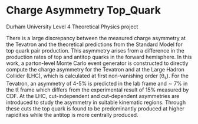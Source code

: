 # Charge Asymmetry Top_Quark

Durham University Level 4 Theoretical Physics project 

There is a large discrepancy between the measured charge asymmetry at the
Tevatron and the theoretical predictions from the Standard Model for top quark pair
production. This asymmetry arises from a difference in the production rates of top
and antitop quarks in the forward hemisphere. In this work, a parton-level Monte
Carlo event generator is constructed to directly compute the charge asymmetry for
the Tevatron and at the Large Hadron Collider (LHC), which is calculated at first
non-vanishing order (&theta;<sub>s</sub>). For the Tevatron, an asymmetry of 4-5% is predicted
in the lab frame and ∼ 7% in the tt̄ frame which differs from the experimental
result of 15% measured by CDF. At the LHC, cut-independent and cut-dependent
asymmetries are introduced to study the asymmetry in suitable kinematic regions.
Through these cuts the top quark is found to be predominantly produced at higher
rapidities while the antitop is more centrally produced.


